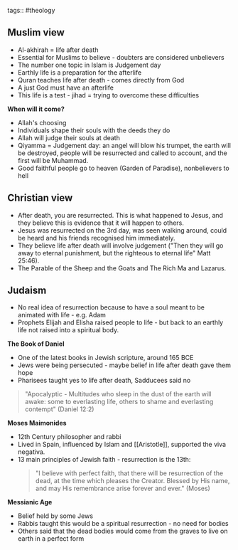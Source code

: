 tags:: #theology

## Muslim view

- Al-akhirah = life after death
- Essential for Muslims to believe - doubters are considered unbelievers
- The number one topic in Islam is Judgement day
- Earthly life is a preparation for the afterlife
- Quran teaches life after death - comes directly from God
- A just God must have an afterlife
- This life is a test - jihad = trying to overcome these difficulties

**When will it come?**

- Allah's choosing
- Individuals shape their souls with the deeds they do
- Allah will judge their souls at death
- Qiyamma = Judgement day: an angel will blow his trumpet, the earth will be destroyed, people will be resurrected and called to account, and the first will be Muhammad.
- Good faithful people go to heaven (Garden of Paradise), nonbelievers to hell

## Christian view

- After death, you are resurrected. This is what happened to Jesus, and they believe this is evidence that it will happen to others.
- Jesus was resurrected on the 3rd day, was seen walking around, could be heard and his friends recognised him immediately.
- They believe life after death will involve judgement ("Then they will go away to eternal punishment, but the righteous to eternal life" Matt 25:46).
- The Parable of the Sheep and the Goats and The Rich Ma and Lazarus.

## Judaism

- No real idea of resurrection because to have a soul meant to be animated with life - e.g. Adam
- Prophets Elijah and Elisha raised people to life - but back to an earthly life not raised into a spiritual body.

**The Book of Daniel**

- One of the latest books in Jewish scripture, around 165 BCE
- Jews were being persecuted - maybe belief in life after death gave them hope
- Pharisees taught yes to life after death, Sadducees said no

> "Apocalyptic - Multitudes who sleep in the dust of the earth will awake: some to everlasting life, others to shame and everlasting contempt" (Daniel 12:2)

**Moses Maimonides**

- 12th Century philosopher and rabbi
- Lived in Spain, influenced by Islam and [[Aristotle]], supported the viva negativa.
- 13 main principles of Jewish faith - resurrection is the 13th:
  > "I believe with perfect faith, that there will be resurrection of the dead, at the time which pleases the Creator. Blessed by His name, and may His remembrance arise forever and ever." (Moses)

**Messianic Age**

- Belief held by some Jews
- Rabbis taught this would be a spiritual resurrection - no need for bodies
- Others said that the dead bodies would come from the graves to live on earth in a perfect form
